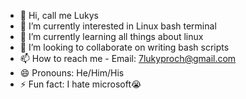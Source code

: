 - 👋 Hi, call me Lukys
- 👀 I’m currently interested in Linux bash terminal
- 🌱 I’m currently learning all things about linux
- 💞️ I’m looking to collaborate on writing bash scripts
- 📫 How to reach me - Email: 7lukyproch@gmail.com
- 😄 Pronouns: He/Him/His
- ⚡ Fun fact: I hate microsoft😭

<!---
LukysVR/LukysVR is a ✨ special ✨ repository because its `README.md` (this file) appears on your GitHub profile.
You can click the Preview link to take a look at your changes.
--->
